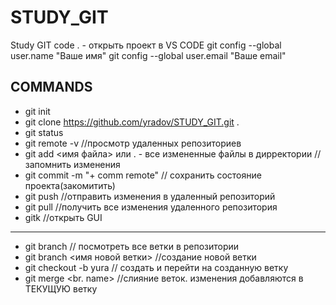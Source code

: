 # STUDY_GIT
Study GIT
code . - открыть проект в VS CODE
git config --global user.name "Ваше имя"
git config --global user.email "Ваше email"
## COMMANDS
- git init
- git clone https://github.com/yradov/STUDY_GIT.git . 
- git status
- git remote -v //просмотр удаленных репозиториев
- git add <имя файла> или . - все измененные файлы в дирректории // запомнить изменения
- git commit -m "+ comm remote" // сохранить состояние проекта(закомитить)
- git push //отправить изменения в удаленный репозиторий
- git pull //получить все изменения удаленного репозитория
- gitk //открыть GUI
------------------------------------------------------------
- git branch // посмотреть все ветки в репозитории
- git branch <имя новой ветки> //создание новой ветки
- git checkout -b yura // создать и перейти на созданную ветку
- git merge <br. name> //слияние веток. изменения добавляются в ТЕКУЩУЮ ветку